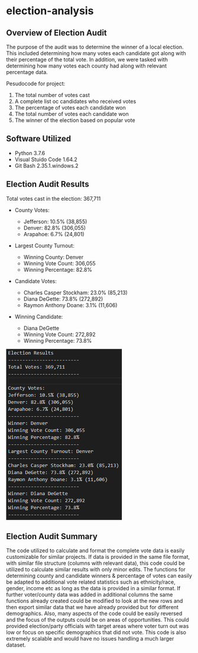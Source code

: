 # election-analysis

## Overview of Election Audit

The purpose of the audit was to determine the winner of a local election. This included determining how many votes each candidate got along with their percentage of the total vote. In addition, we were tasked with determining how many votes each county had along with relevant percentage data.

Pesudocode for project:

1. The total number of votes cast
2. A complete list oc candidates who received votes
3. The percentage of votes each candidate won
4. The total number of votes each candidate won
5. The winner of the election based on popular vote

## Software Utilized

- Python 3.7.6
- Visual Stuido Code 1.64.2
- Git Bash 2.35.1.windows.2

## Election Audit Results

Total votes cast in the election: 367,711
- County Votes:
  - Jefferson: 10.5% (38,855)
  - Denver: 82.8% (306,055)
  - Arapahoe: 6.7% (24,801)

- Largest County Turnout:
  - Winning County: Denver
  - Winning Vote Count: 306,055
  - Winning Percentage: 82.8%

- Candidate Votes:
  - Charles Casper Stockham: 23.0% (85,213)
  - Diana DeGette: 73.8% (272,892)
  - Raymon Anthony Doane: 3.1% (11,606)
 
- Winning Candidate:
  - Diana DeGette
  - Winning Vote Count: 272,892
  - Winning Percentage: 73.8%
 
![Screenshot](https://github.com/gonzalesbarrett/images/blob/main/Election-Analysis%20Output.png)

## Election Audit Summary

The code utilized to calculate and format the complete vote data is easily customizable for similar projects. If data is provided in the same file format, with similar file structure (columns with relevant data), this code could be utilized to calculate similar results with only minor edits. The functions for determining county and candidate winners & percentage of votes can easily be adapted to additional vote related statistics such as ethnicity/race, gender, income etc as long as the data is provided in a similar format. If further voter/county data was added in additional columns the same functions already created could be modified to look at the new rows and then export similar data that we have already provided but for different demographics. Also, many aspects of the code could be easily reversed and the focus of the outputs could be on areas of opportunities. This could provided election/party officials with target areas where voter turn out was low or focus on specific demographics that did not vote. This code is also extremely scalable and would have no issues handling a much larger dataset.
